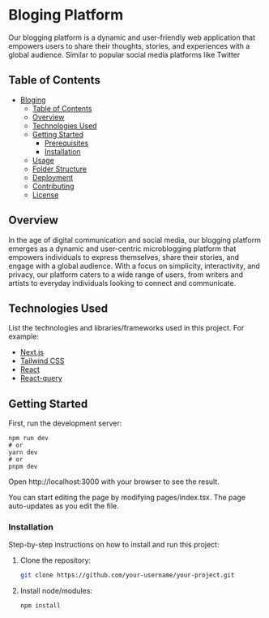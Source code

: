 # Bloging Platform

Our blogging platform is a dynamic and user-friendly web application that empowers users to share their thoughts, stories, and experiences with a global audience. Similar to popular social media platforms like Twitter

## Table of Contents

- [Bloging](#project-name)
    - [Table of Contents](#table-of-contents)
    - [Overview](#overview)
    - [Technologies Used](#technologies-used)
    - [Getting Started](#getting-started)
        - [Prerequisites](#prerequisites)
        - [Installation](#installation)
    - [Usage](#usage)
    - [Folder Structure](#folder-structure)
    - [Deployment](#deployment)
    - [Contributing](#contributing)
    - [License](#license)

## Overview

In the age of digital communication and social media, our blogging platform emerges as a dynamic and user-centric microblogging platform that empowers individuals to express themselves, share their stories, and engage with a global audience. With a focus on simplicity, interactivity, and privacy, our platform caters to a wide range of users, from writers and artists to everyday individuals looking to connect and communicate.
## Technologies Used

List the technologies and libraries/frameworks used in this project. For example:

- [Next.js](https://nextjs.org/)
- [Tailwind CSS](https://tailwindcss.com/)
- [React](https://reactjs.org/)
- [React-query](https://tanstack.com/query/v3/)

## Getting Started

First, run the development server:

    npm run dev
    # or
    yarn dev
    # or
    pnpm dev

Open http://localhost:3000 with your browser to see the result.

You can start editing the page by modifying pages/index.tsx. The page auto-updates as you edit the file.

### Installation

Step-by-step instructions on how to install and run this project:

1. Clone the repository:

   ```bash
   git clone https://github.com/your-username/your-project.git
   
2. Install node/modules:
    
    ```bash
   npm install
